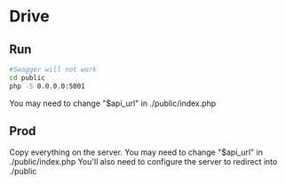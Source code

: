# Drive

## Run

```sh
#Swagger will not work
cd public
php -S 0.0.0.0:5001
```

You may need to change "$api_url" in ./public/index.php

## Prod

Copy everything on the server.
You may need to change "$api_url" in ./public/index.php
You'll also need to configure the server to redirect into ./public